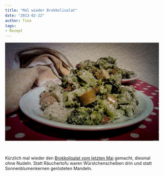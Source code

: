 ```yaml
---
title: "Mal wieder Brokkolisalat"
date: "2013-02-22" 
author: Tina
tags:
- Rezept
---
```


[![Camera 360](images/brokkolisalat_wiener.jpg)](http://apfeleimer.wordpress.com/2013/02/22/mal-wieder-brokkolisalat/camera-360-4/)

 

Kürzlich mal wieder den [Brokkolisalat vom letzten Mai](http://apfeleimer.wordpress.com/2012/05/06/brokkoli-nudelsalat/ "Brokkoli-Nudelsalat") gemacht, diesmal ohne Nudeln. Statt Räuchertofu waren Würstchenscheiben drin und statt Sonnenblumenkernen gerösteten Mandeln.
